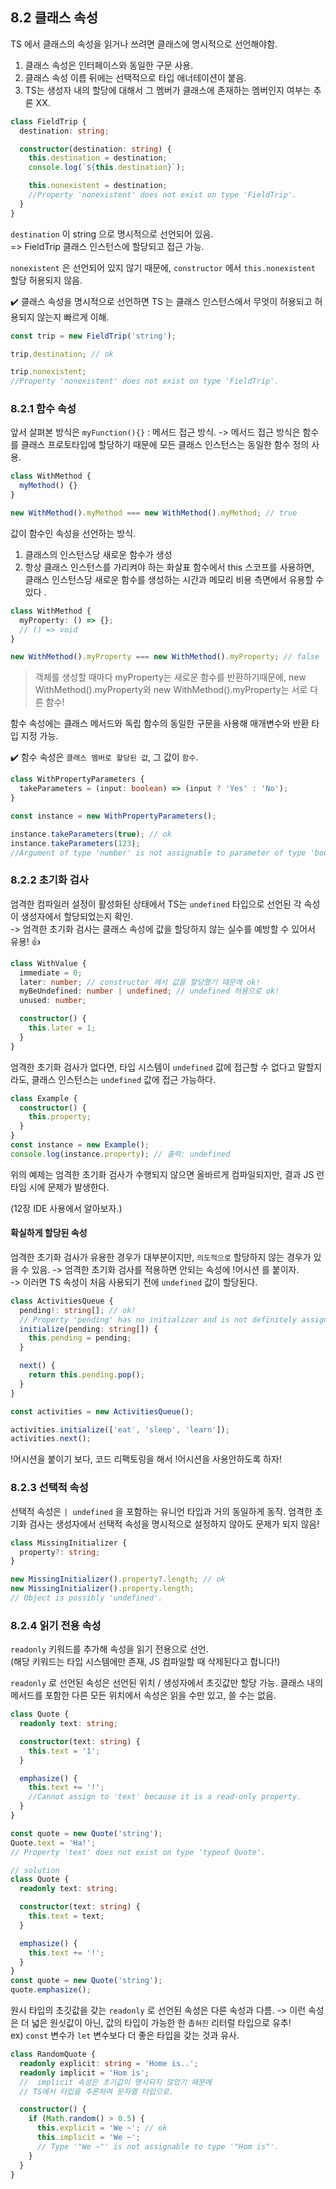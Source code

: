 ## 8.2 클래스 속성

TS 에서 클래스의 속성을 읽거나 쓰려면 클래스에 명시적으로 선언해야함.

1. 클래스 속성은 인터페이스와 동일한 구문 사용.
2. 클래스 속성 이름 뒤에는 선택적으로 타입 애너테이션이 붙음.
3. TS는 생성자 내의 할당에 대해서 그 멤버가 클래스에 존재하는 멤버인지 여부는 추론 XX.

```ts
class FieldTrip {
  destination: string;

  constructor(destination: string) {
    this.destination = destination;
    console.log(`${this.destination}`);

    this.nonexistent = destination;
    //Property 'nonexistent' does not exist on type 'FieldTrip'.
  }
}
```

`destination` 이 string 으로 명시적으로 선언되어 있음.  
=> FieldTrip 클래스 인스턴스에 할당되고 접근 가능.

`nonexistent` 은 선언되어 있지 않기 때문에, `constructor` 에서 `this.nonexistent` 할당 허용되지 않음.

✔️ 클래스 속성을 명시적으로 선언하면 TS 는
클래스 인스턴스에서 무엇이 허용되고 허용되지 않는지 빠르게 이해.

```ts
const trip = new FieldTrip('string');

trip.destination; // ok

trip.nonexistent;
//Property 'nonexistent' does not exist on type 'FieldTrip'.
```

### 8.2.1 함수 속성

앞서 살펴본 방식은 `myFunction(){}` : 메서드 접근 방식.
-> 메서드 접근 방식은 함수를 클래스 프로토타입에 할당하기 때문에 모든 클래스 인스턴스는 동일한 함수 정의 사용.

```ts
class WithMethod {
  myMethod() {}
}

new WithMethod().myMethod === new WithMethod().myMethod; // true
```

값이 함수인 속성을 선언하는 방식.

1. 클래스의 인스턴스당 새로운 함수가 생성
2. 항상 클래스 인스턴스를 가리켜야 하는 화살표 함수에서 this 스코프를 사용하면,  
   클래스 인스턴스당 새로운 함수를 생성하는 시간과 메모리 비용 측면에서 유용할 수 있다 .

```ts
class WithMethod {
  myProperty: () => {};
  // () => void
}

new WithMethod().myProperty === new WithMethod().myProperty; // false
```

> 객체를 생성할 때마다 myProperty는 새로운 함수를 반환하기때문에,
> new WithMethod().myProperty와 new WithMethod().myProperty는 서로 다른 함수!

함수 속성에는 클래스 메서드와 독립 함수의 동일한 구문을 사용해 매개변수와 반환 타입 지정 가능.

✔️ 함수 속성은 `클래스 멤버로 할당된 값`, 그 값이 `함수`.

```ts
class WithPropertyParameters {
  takeParameters = (input: boolean) => (input ? 'Yes' : 'No');
}

const instance = new WithPropertyParameters();

instance.takeParameters(true); // ok
instance.takeParameters(123);
//Argument of type 'number' is not assignable to parameter of type 'boolean'.
```

### 8.2.2 초기화 검사

엄격한 컴파일러 설정이 활성화된 상태에서 TS는 `undefined` 타입으로 선언된 각 속성이 생성자에서 할당되었는지 확인.  
-> 엄격한 초기화 검사는 클래스 속성에 값을 할당하지 않는 실수를 예방할 수 있어서 유용! 👍

```ts
class WithValue {
  immediate = 0;
  later: number; // constructor 에서 값을 할당했기 때문에 ok!
  myBeUndefined: number | undefined; // undefined 허용으로 ok!
  unused: number;

  constructor() {
    this.later = 1;
  }
}
```

엄격한 초기화 검사가 없다면, 타입 시스템이 `undefined` 값에 접근할 수 없다고 말할지라도, 클래스 인스턴스는 `undefined` 값에 접근 가능하다.

```ts
class Example {
  constructor() {
    this.property;
  }
}
const instance = new Example();
console.log(instance.property); // 출력: undefined
```

위의 예제는 엄격한 초기화 검사가 수행되지 않으면 올바르게 컴파일되지만, 결과 JS 런타임 시에 문제가 발생한다.

(12장 IDE 사용에서 알아보자.)

#### 확실하게 할당된 속성

엄격한 초기화 검사가 유용한 경우가 대부분이지만, `의도적으로` 할당하지 않는 경우가 있을 수 있음.
-> 엄격한 초기화 검사를 적용하면 안되는 속성에 !어시션 를 붙이자.  
-> 이러면 TS 속성이 처음 사용되기 전에 `undefined` 값이 할당된다.

```ts
class ActivitiesQueue {
  pending!: string[]; // ok!
  // Property 'pending' has no initializer and is not definitely assigned in the constructor
  initialize(pending: string[]) {
    this.pending = pending;
  }

  next() {
    return this.pending.pop();
  }
}

const activities = new ActivitiesQueue();

activities.initialize(['eat', 'sleep', 'learn']);
activities.next();
```

!어시션을 붙이기 보다, 코드 리팩토링을 해서 !어시션을 사용안하도록 하자!

### 8.2.3 선택적 속성

선택적 속성은 `| undefined` 을 포함하는 유니언 타입과 거의 동일하게 동작.
엄격한 초기화 검사는 생성자에서 선택적 속성을 명시적으로 설정하지 않아도 문제가 되지 않음!

```ts
class MissingInitializer {
  property?: string;
}

new MissingInitializer().property?.length; // ok
new MissingInitializer().property.length;
// Object is possibly 'undefined'.
```

### 8.2.4 읽기 전용 속성

`readonly` 키워드를 추가해 속성을 읽기 전용으로 선언.  
(해당 키워드는 타입 시스템에만 존재, JS 컴파일할 때 삭제된다고 합니다!)

`readonly` 로 선언된 속성은 선언된 위치 / 생성자에서 초깃값만 할당 가능.
클래스 내의 메서드를 포함한 다른 모든 위치에서 속성은 읽을 수만 있고, 쓸 수는 없음.

```ts
class Quote {
  readonly text: string;

  constructor(text: string) {
    this.text = '1';
  }

  emphasize() {
    this.text += '!';
    //Cannot assign to 'text' because it is a read-only property.
  }
}

const quote = new Quote('string');
Quote.text = 'Ha!';
// Property 'text' does not exist on type 'typeof Quote'.
```

```ts
// solution
class Quote {
  readonly text: string;

  constructor(text: string) {
    this.text = text;
  }

  emphasize() {
    this.text += '!';
  }
}
const quote = new Quote('string');
quote.emphasize();
```

원시 타입의 초깃값을 갖는 `readonly` 로 선언된 속성은 다른 속성과 다름.
-> 이런 속성은 더 넓은 원싯값이 아닌, 값의 타입이 가능한 한 `좁혀진` 리터럴 타입으로 유추!  
ex) `const` 변수가 `let` 변수보다 더 좋은 타입을 갖는 것과 유사.

```ts
class RandomQuote {
  readonly explicit: string = 'Home is..';
  readonly implicit = 'Hom is';
  //  implicit 속성은 초기값이 명시되지 않았기 때문에
  // TS에서 타입을 추론하여 문자열 타입으로.

  constructor() {
    if (Math.random() > 0.5) {
      this.explicit = 'We ~'; // ok
      this.implicit = 'We ~';
      // Type '"We ~"' is not assignable to type '"Hom is"'.
    }
  }
}
```
